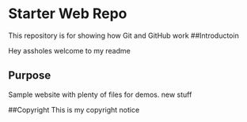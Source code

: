 # Starter Web Repo

This repository is for showing how Git and GitHub work
##Introductoin

Hey assholes welcome to my readme
## Purpose

Sample website with plenty of files for demos. new stuff

##Copyright
This is my copyright notice